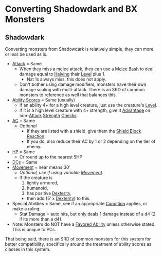 # Converting Shadowdark and BX Monsters
## Shadowdark
Converting monsters from Shadowdark is relatively simple, they can more or less be used as is.
- [Attack](../../Game%20Procedures/Attack.md) = Same
	- When they miss a melee attack, they can use a [Melee Bash](../../Game%20Procedures/Reaction.md#Melee%20Bash) to deal damage equal to [Halving](../../Foreword/Rule%20for%20rules.md#Halving) their [Level](../../Player%20Characters/Derived%20Statistics/Level.md) plus 1.
		- Nat 1s always miss, this does not apply.
	- Don't bother using damage modifiers, monsters have their own damage scaling with multi-attack. There is an SRD of common monsters to reference as well that balances this.
- [Ability Scores](../../Player%20Characters/Chosen%20Statistics/Ability%20Scores.md) = Same (usually)
	- If an ability 4+ for a high level creature, just use the creature's [Level](../../Player%20Characters/Derived%20Statistics/Level.md).
	- If it is a high level creature with 4+ strength, give it [Advantage](../../Game%20Procedures/Dice%20Rolls/Advantage.md) on non-[Attack](../../Game%20Procedures/Attack.md) [Strength](../../Player%20Characters/Chosen%20Statistics/Strength.md) [Checks](../../Game%20Procedures/Check.md).
- [AC](../../Player%20Characters/Derived%20Statistics/Armor%20Class.md) = Same
	- *Optional*
		- If they are listed with a shield, give them the [Shield Block](../../Items/Individual%20Item%20Cards/Armors/Armor%20Properties/Shield%20X%20Property.md#Shield%20Block) [Reaction](../../Game%20Procedures/Reaction.md).
		- If you do, also reduce their AC by 1 or 2 depending on the tier of enemy.
- [HP](../../Player%20Characters/Derived%20Statistics/Health%20Points.md) = Same
	- Or round up to the nearest 5HP
- [DCs](../../Game%20Procedures/DC.md) = Same
- [Movement](../../Game%20Procedures/Movement.md) = near means 30'
	- *Optional, use if using variable [Movement](../../Game%20Procedures/Movement.md).*
	- If the creature is 
		1. lightly armored,
		2. humanoid,
		3. has positive [Dexterity](../../Player%20Characters/Chosen%20Statistics/Dexterity.md),
		- then add (5' x [Dexterity](../../Player%20Characters/Chosen%20Statistics/Dexterity.md)) to this.
- Special Abilities = Same, see if an appropriate [Condition](../../Conditions/!Conditions.md) applies, or make a ruling.
	- Stat Damage = auto hits, but only deals 1 damage instead of a d4 (2 if its more than a d4). 
- Note: Monsters do NOT have a [Favored Ability](../../Player%20Characters/Favored%20Ability.md) unless otherwise stated. This is unique to PCs.

That being said, there is an SRD of common monsters for this system for better compatibility, specifically around the treatment of ability scores as classes in this system.